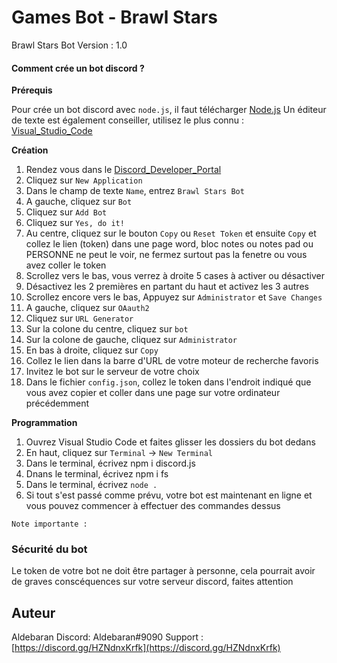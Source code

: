 # Games Bot - Brawl Stars
Brawl Stars Bot
Version : 1.0

#### Comment crée un bot discord ?

**Prérequis**

Pour crée un bot discord avec `node.js`, il faut télécharger [Node.js](https://nodejs.org/en/)
Un éditeur de texte est également conseiller, utilisez le plus connu : [Visual_Studio_Code](https://code.visualstudio.com)

**Création**

1. Rendez vous dans le [Discord_Developer_Portal](https://discord.com/developers/applications)
2. Cliquez sur `New Application`
3. Dans le champ de texte `Name`, entrez `Brawl Stars Bot`
4. A gauche, cliquez sur `Bot`
5. Cliquez sur `Add Bot`
6. Cliquez sur `Yes, do it!`
7. Au centre, cliquez sur le bouton `Copy` ou `Reset Token` et ensuite `Copy` et collez le lien (token) dans une page word, bloc notes ou notes pad ou PERSONNE ne peut le voir, ne fermez surtout pas la fenetre ou vous avez coller le token
8. Scrollez vers le bas, vous verrez à droite 5 cases à activer ou désactiver
9. Désactivez les 2 premières en partant du haut et activez les 3 autres
10. Scrollez encore vers le bas, Appuyez sur `Administrator` et `Save Changes`
11. A gauche, cliquez sur `OAauth2`
12. Cliquez sur `URL Generator`
13. Sur la colone du centre, cliquez sur `bot`
14. Sur la colone de gauche, cliquez sur `Administrator`
15. En bas à droite, cliquez sur `Copy`
16. Collez le lien dans la barre d'URL de votre moteur de recherche favoris
17. Invitez le bot sur le serveur de votre choix
18. Dans le fichier `config.json`, collez le token dans l'endroit indiqué que vous avez copier et coller dans une page sur votre ordinateur précédemment

**Programmation**
1. Ouvrez Visual Studio Code et faites glisser les dossiers du bot dedans
2. En haut, cliquez sur `Terminal` -> `New Terminal`
3. Dans le terminal, écrivez npm i discord.js
4. Dnans le terminal, écrivez npm i fs
5. Dans le terminal, écrivez `node .`
6. Si tout s'est passé comme prévu, votre bot est maintenant en ligne et vous pouvez commencer à effectuer des commandes dessus
```
Note importante :
```
### Sécurité du bot

Le token de votre bot ne doit être partager à personne, cela pourrait avoir de graves conscéquences sur votre serveur discord, faites attention


## Auteur

Aldebaran
Discord: Aldebaran#9090
Support : [https://discord.gg/HZNdnxKrfk](https://discord.gg/HZNdnxKrfk)